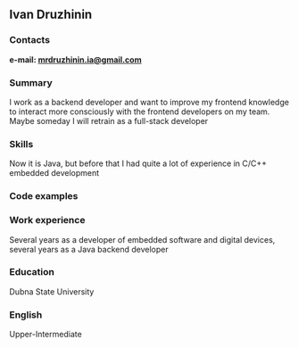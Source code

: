 ## Ivan Druzhinin

### Contacts
**e-mail: mrdruzhinin.ia@gmail.com**

### Summary
I work as a backend developer and want to improve my frontend knowledge to interact more consciously with the frontend developers on my team. Maybe someday I will retrain as a full-stack developer

### Skills
Now it is Java, but before that I had quite a lot of experience in C/C++ embedded development

### Code examples


### Work experience
Several years as a developer of embedded software and digital devices, several years as a Java backend developer

### Education
Dubna State University

### English
Upper-Intermediate